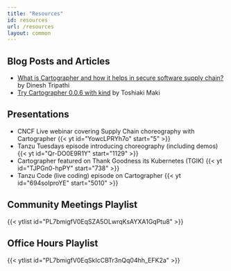 ```yaml
---
title: "Resources"
id: resources
url: /resources
layout: common
---
```


## Blog Posts and Articles

- [What is Cartographer and how it helps in secure software supply chain?](https://mappslearning.com/2021/10/10/what-is-cartographer-and-how-it-helps-in-secure-software-supply-chain-quick-introduction/)
  by Dinesh Tripathi
- [Try Cartographer 0.0.6 with kind](https://ik.am/entries/668) by Toshiaki Maki

## Presentations


* CNCF Live webinar covering Supply Chain choreography with Cartographer       {{< yt id="YowcLPRYh7o" start="5" >}}
* Tanzu Tuesdays episode introducing choreography (including demos) {{< yt id="Qr-DO0E9R1Y" start="1129" >}} 
* Cartographer featured on Thank Goodness its Kubernetes (TGIK) {{< yt id="TJPGn0-hpPY" start="738" >}} 
* Tanzu Code (live coding) episode on Cartographer {{< yt id="694soIproYE" start="5010" >}}
 

## Community Meetings Playlist

{{< ytlist id="PL7bmigfV0EqSZA5OLwrqKsAYXA1GqPtu8" >}}

## Office Hours Playlist

{{< ytlist id="PL7bmigfV0EqSkIcCBTr3nQq04hh_EFK2a" >}}
